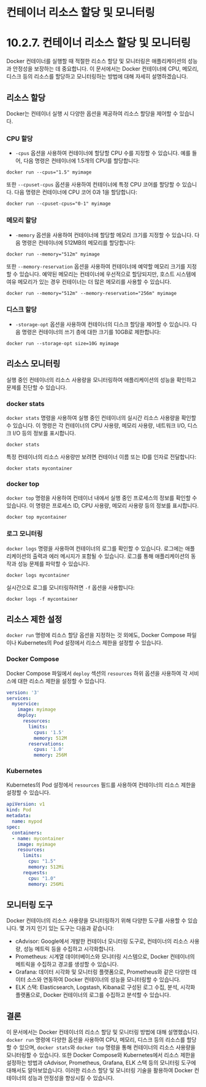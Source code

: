 # 컨테이너 리소스 할당 및 모니터링

# 10.2.7. 컨테이너 리소스 할당 및 모니터링

Docker 컨테이너를 실행할 때 적절한 리소스 할당 및 모니터링은 애플리케이션의 성능과 안정성을 보장하는 데 중요합니다. 이 문서에서는 Docker 컨테이너에 CPU, 메모리, 디스크 등의 리소스를 할당하고 모니터링하는 방법에 대해 자세히 설명하겠습니다.

## 리소스 할당

Docker는 컨테이너 실행 시 다양한 옵션을 제공하여 리소스 할당을 제어할 수 있습니다.

### CPU 할당

- `-cpus` 옵션을 사용하여 컨테이너에 할당할 CPU 수를 지정할 수 있습니다. 예를 들어, 다음 명령은 컨테이너에 1.5개의 CPU를 할당합니다:

```
docker run --cpus="1.5" myimage

```

또한 `--cpuset-cpus` 옵션을 사용하여 컨테이너에 특정 CPU 코어를 할당할 수 있습니다. 다음 명령은 컨테이너에 CPU 코어 0과 1을 할당합니다:

```
docker run --cpuset-cpus="0-1" myimage

```

### 메모리 할당

- `-memory` 옵션을 사용하여 컨테이너에 할당할 메모리 크기를 지정할 수 있습니다. 다음 명령은 컨테이너에 512MB의 메모리를 할당합니다:

```
docker run --memory="512m" myimage

```

또한 `--memory-reservation` 옵션을 사용하여 컨테이너에 예약할 메모리 크기를 지정할 수 있습니다. 예약된 메모리는 컨테이너에 우선적으로 할당되지만, 호스트 시스템에 여유 메모리가 있는 경우 컨테이너는 더 많은 메모리를 사용할 수 있습니다.

```
docker run --memory="512m" --memory-reservation="256m" myimage

```

### 디스크 할당

- `-storage-opt` 옵션을 사용하여 컨테이너의 디스크 할당을 제어할 수 있습니다. 다음 명령은 컨테이너의 쓰기 층에 대한 크기를 10GB로 제한합니다:

```
docker run --storage-opt size=10G myimage

```

## 리소스 모니터링

실행 중인 컨테이너의 리소스 사용량을 모니터링하여 애플리케이션의 성능을 확인하고 문제를 진단할 수 있습니다.

### docker stats

`docker stats` 명령을 사용하여 실행 중인 컨테이너의 실시간 리소스 사용량을 확인할 수 있습니다. 이 명령은 각 컨테이너의 CPU 사용량, 메모리 사용량, 네트워크 I/O, 디스크 I/O 등의 정보를 표시합니다.

```
docker stats

```

특정 컨테이너의 리소스 사용량만 보려면 컨테이너 이름 또는 ID를 인자로 전달합니다:

```
docker stats mycontainer

```

### docker top

`docker top` 명령을 사용하여 컨테이너 내에서 실행 중인 프로세스의 정보를 확인할 수 있습니다. 이 명령은 프로세스 ID, CPU 사용량, 메모리 사용량 등의 정보를 표시합니다.

```
docker top mycontainer

```

### 로그 모니터링

`docker logs` 명령을 사용하여 컨테이너의 로그를 확인할 수 있습니다. 로그에는 애플리케이션의 출력과 에러 메시지가 포함될 수 있습니다. 로그를 통해 애플리케이션의 동작과 성능 문제를 파악할 수 있습니다.

```
docker logs mycontainer

```

실시간으로 로그를 모니터링하려면 `-f` 옵션을 사용합니다:

```
docker logs -f mycontainer

```

## 리소스 제한 설정

`docker run` 명령에 리소스 할당 옵션을 지정하는 것 외에도, Docker Compose 파일이나 Kubernetes의 Pod 설정에서 리소스 제한을 설정할 수 있습니다.

### Docker Compose

Docker Compose 파일에서 `deploy` 섹션의 `resources` 하위 옵션을 사용하여 각 서비스에 대한 리소스 제한을 설정할 수 있습니다.

```yaml
version: '3'
services:
  myservice:
    image: myimage
    deploy:
      resources:
        limits:
          cpus: '1.5'
          memory: 512M
        reservations:
          cpus: '1.0'
          memory: 256M

```

### Kubernetes

Kubernetes의 Pod 설정에서 `resources` 필드를 사용하여 컨테이너의 리소스 제한을 설정할 수 있습니다.

```yaml
apiVersion: v1
kind: Pod
metadata:
  name: mypod
spec:
  containers:
  - name: mycontainer
    image: myimage
    resources:
      limits:
        cpu: "1.5"
        memory: 512Mi
      requests:
        cpu: "1.0"
        memory: 256Mi

```

## 모니터링 도구

Docker 컨테이너의 리소스 사용량을 모니터링하기 위해 다양한 도구를 사용할 수 있습니다. 몇 가지 인기 있는 도구는 다음과 같습니다:

- cAdvisor: Google에서 개발한 컨테이너 모니터링 도구로, 컨테이너의 리소스 사용량, 성능 메트릭 등을 수집하고 시각화합니다.
- Prometheus: 시계열 데이터베이스와 모니터링 시스템으로, Docker 컨테이너의 메트릭을 수집하고 경고를 생성할 수 있습니다.
- Grafana: 데이터 시각화 및 모니터링 플랫폼으로, Prometheus와 같은 다양한 데이터 소스와 연동하여 Docker 컨테이너의 성능을 모니터링할 수 있습니다.
- ELK 스택: Elasticsearch, Logstash, Kibana로 구성된 로그 수집, 분석, 시각화 플랫폼으로, Docker 컨테이너의 로그를 수집하고 분석할 수 있습니다.

## 결론

이 문서에서는 Docker 컨테이너의 리소스 할당 및 모니터링 방법에 대해 설명했습니다. `docker run` 명령에 다양한 옵션을 사용하여 CPU, 메모리, 디스크 등의 리소스를 할당할 수 있으며, `docker stats`와 `docker top` 명령을 통해 컨테이너의 리소스 사용량을 모니터링할 수 있습니다. 또한 Docker Compose와 Kubernetes에서 리소스 제한을 설정하는 방법과 cAdvisor, Prometheus, Grafana, ELK 스택 등의 모니터링 도구에 대해서도 알아보았습니다. 이러한 리소스 할당 및 모니터링 기술을 활용하여 Docker 컨테이너의 성능과 안정성을 향상시킬 수 있습니다.